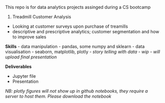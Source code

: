 This repo is for data analytics projects assinged during a CS bootcamp

1) Treadmill Customer Analysis 
  - Looking at customer surveys upon purchase of treamills 
  - descriptive and prescriptive analytics; customer segmentation and how to improve sales

  **Skills**
    - data manipulation - pandas, some numpy and sklearn
    - data visualisation - seaborn, matplotlib, plotly
    *- story telling with data - wip - will upload final presentation*

  **Deliverables**
  - Jupyter file
  - Presentation

  *NB: plotly figures will not show up in github notebooks, they require a server to host them. Please download the notebook*
